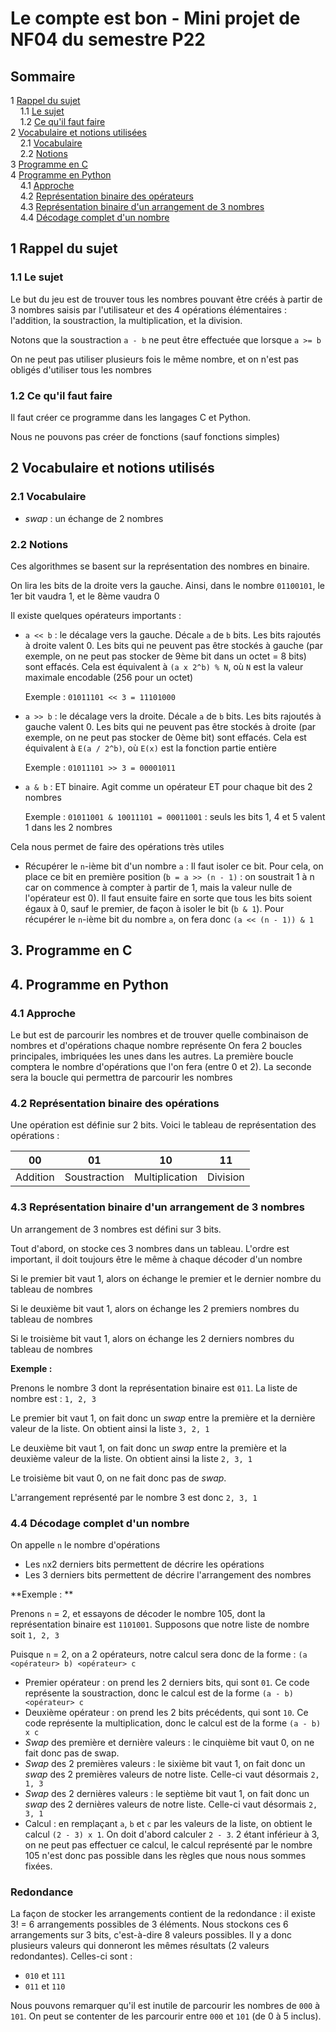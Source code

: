 # Le compte est bon - Mini projet de NF04 du semestre P22

## Sommaire
1 [Rappel du sujet](#1-rappel-du-sujet)<br />
&nbsp;&nbsp;&nbsp;&nbsp;1.1 [Le sujet](#11-le-sujet)<br />
&nbsp;&nbsp;&nbsp;&nbsp;1.2 [Ce qu'il faut faire](#12-ce-quil-faut-faire)<br />
2 [Vocabulaire et notions utilisées](#2-vocabulaire-et-notions-utiliss)<br />
&nbsp;&nbsp;&nbsp;&nbsp;2.1 [Vocabulaire](#21-vocabulaire)<br />
&nbsp;&nbsp;&nbsp;&nbsp;2.2 [Notions](#22-notions)<br />
3 [Programme en C](#3-programme-en-c)<br />
4 [Programme en Python](#4-programme-en-python)<br />
&nbsp;&nbsp;&nbsp;&nbsp;4.1 [Approche](#41-approche)<br />
&nbsp;&nbsp;&nbsp;&nbsp;4.2 [Représentation binaire des opérateurs](#42-reprsentation-binaire-des-oprations)<br />
&nbsp;&nbsp;&nbsp;&nbsp;4.3 [Représentation binaire d'un arrangement de 3 nombres](#43-reprsentation-binaire-dun-arrangement-de-3-nombres)<br />
&nbsp;&nbsp;&nbsp;&nbsp;4.4 [Décodage complet d'un nombre](#44-dcodage-complet-dun-nombre)<br />

## 1 Rappel du sujet

### 1.1 Le sujet

Le but du jeu est de trouver tous les nombres pouvant être créés à partir de 3 nombres saisis par l'utilisateur et des 4 opérations élémentaires : l'addition, la soustraction, la multiplication, et la division.

Notons que la soustraction `a - b` ne peut être effectuée que lorsque `a >= b`

On ne peut pas utiliser plusieurs fois le même nombre, et on n'est pas obligés d'utiliser tous les nombres

### 1.2 Ce qu'il faut faire

Il faut créer ce programme dans les langages C et Python.

Nous ne pouvons pas créer de fonctions (sauf fonctions simples)


## 2 Vocabulaire et notions utilisés

### 2.1 Vocabulaire

* _swap_ : un échange de 2 nombres

### 2.2 Notions

Ces algorithmes se basent sur la représentation des nombres en binaire.

On lira les bits de la droite vers la gauche. Ainsi, dans le nombre `01100101`, le 1er bit vaudra 1, et le 8ème vaudra 0

Il existe quelques opérateurs importants :
* `a << b` : le décalage vers la gauche. Décale `a` de `b` bits. Les bits rajoutés à droite valent 0. Les bits qui ne peuvent pas être stockés à gauche (par exemple, on ne peut pas stocker de 9ème bit dans un octet = 8 bits) sont effacés. Cela est équivalent à `(a x 2^b) % N`, où `N` est la valeur maximale encodable (256 pour un octet)

    Exemple : `01011101 << 3 = 11101000`

* `a >> b` : le décalage vers la droite. Décale `a` de `b` bits. Les bits rajoutés à gauche valent 0. Les bits qui ne peuvent pas être stockés à droite (par exemple, on ne peut pas stocker de 0ème bit) sont effacés. Cela est équivalent à `E(a / 2^b)`, où `E(x)` est la fonction partie entière

    Exemple : `01011101 >> 3 = 00001011`

* `a & b` : ET binaire. Agit comme un opérateur ET pour chaque bit des 2 nombres

    Exemple : `01011001 & 10011101 = 00011001` : seuls les bits 1, 4 et 5 valent 1 dans les 2 nombres

Cela nous permet de faire des opérations très utiles

* Récupérer le `n`-ième bit d'un nombre `a` : Il faut isoler ce bit. Pour cela, on place ce bit en première position (`b = a >> (n - 1)` : on soustrait 1 à n car on commence à compter à partir de 1, mais la valeur nulle de l'opérateur est 0). Il faut ensuite faire en sorte que tous les bits soient égaux à 0, sauf le premier, de façon à isoler le bit (`b & 1`). Pour récupérer le `n`-ième bit du nombre `a`, on fera donc `(a << (n - 1)) & 1`

## 3. Programme en C

## 4. Programme en Python

### 4.1 Approche

Le but est de parcourir les nombres et de trouver quelle combinaison de nombres et d'opérations chaque nombre représente
On fera 2 boucles principales, imbriquées les unes dans les autres.
La première boucle comptera le nombre d'opérations que l'on fera (entre 0 et 2). La seconde sera la boucle qui permettra de parcourir les nombres

### 4.2 Représentation binaire des opérations

Une opération est définie sur 2 bits. Voici le tableau de représentation des opérations :

|       00 |           01 |             10 |     11   |
|----------|--------------|----------------|----------|
| Addition | Soustraction | Multiplication | Division |

### 4.3 Représentation binaire d'un arrangement de 3 nombres

Un arrangement de 3 nombres est défini sur 3 bits.

Tout d'abord, on stocke ces 3 nombres dans un tableau. L'ordre est important, il doit toujours être le même à chaque décoder d'un nombre

Si le premier bit vaut 1, alors on échange le premier et le dernier nombre du tableau de nombres

Si le deuxième bit vaut 1, alors on échange les 2 premiers nombres du tableau de nombres

Si le troisième bit vaut 1, alors on échange les 2 derniers nombres du tableau de nombres

**Exemple :**

Prenons le nombre 3 dont la représentation binaire est `011`. La liste de nombre est : `1, 2, 3`

Le premier bit vaut 1, on fait donc un _swap_ entre la première et la dernière valeur de la liste. On obtient ainsi la liste `3, 2, 1`

Le deuxième bit vaut 1, on fait donc un _swap_ entre la première et la deuxième valeur de la liste. On obtient ainsi la liste `2, 3, 1`

Le troisième bit vaut 0, on ne fait donc pas de _swap_.

L'arrangement représenté par le nombre 3 est donc `2, 3, 1`

### 4.4 Décodage complet d'un nombre

On appelle `n` le nombre d'opérations

* Les `n`x2 derniers bits permettent de décrire les opérations
* Les 3 derniers bits permettent de décrire l'arrangement des nombres

**Exemple : **

Prenons `n` = 2, et essayons de décoder le nombre 105, dont la représentation binaire est `1101001`. Supposons que notre liste de nombre soit `1, 2, 3`

Puisque `n` = 2, on a 2 opérateurs, notre calcul sera donc de la forme :
`(a <opérateur> b) <opérateur> c`

* Premier opérateur : on prend les 2 derniers bits, qui sont `01`. Ce code représente la soustraction, donc le calcul est de la forme `(a - b) <opérateur> c`
* Deuxième opérateur : on prend les 2 bits précédents, qui sont `10`. Ce code représente la multiplication, donc le calcul est de la forme `(a - b) x c`
* _Swap_ des première et dernière valeurs : le cinquième bit vaut 0, on ne fait donc pas de swap.
* _Swap_ des 2 premières valeurs : le sixième bit vaut 1, on fait donc un _swap_ des 2 premières valeurs de notre liste. Celle-ci vaut désormais `2, 1, 3`
* _Swap_ des 2 dernières valeurs : le septième bit vaut 1, on fait donc un _swap_ des 2 dernières valeurs de notre liste. Celle-ci vaut désormais `2, 3, 1`
* Calcul : en remplaçant `a`, `b` et `c` par les valeurs de la liste, on obtient le calcul `(2 - 3) x 1`. On doit d'abord calculer `2 - 3`. 2 étant inférieur à 3, on ne peut pas effectuer ce calcul, le calcul représenté par le nombre 105 n'est donc pas possible dans les règles que nous nous sommes fixées.

### Redondance

La façon de stocker les arrangements contient de la redondance : il existe 3! = 6 arrangements possibles de 3 éléments. Nous stockons ces 6 arrangements sur 3 bits, c'est-à-dire 8 valeurs possibles. Il y a donc plusieurs valeurs qui donneront les mêmes résultats (2 valeurs redondantes). Celles-ci sont :
* `010` et `111`
* `011` et `110`

Nous pouvons remarquer qu'il est inutile de parcourir les nombres de `000` à `101`. On peut se contenter de les parcourir entre `000` et `101` (de 0 à 5 inclus).